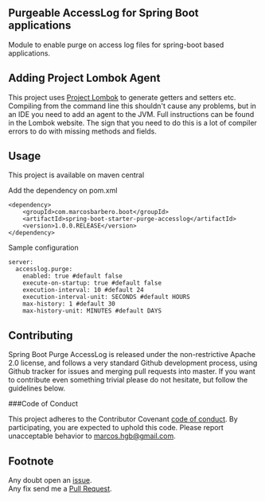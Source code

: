 Purgeable AccessLog for Spring Boot applications
---
Module to enable purge on access log files for spring-boot based applications.  

Adding Project Lombok Agent
---

This project uses [Project Lombok](http://projectlombok.org/features/index.html)
to generate getters and setters etc. Compiling from the command line this
shouldn't cause any problems, but in an IDE you need to add an agent
to the JVM. Full instructions can be found in the Lombok website. The
sign that you need to do this is a lot of compiler errors to do with
missing methods and fields.

Usage		
----		
This project is available on maven central		
		
Add the dependency on pom.xml		
```		
<dependency>		
    <groupId>com.marcosbarbero.boot</groupId>		
    <artifactId>spring-boot-starter-purge-accesslog</artifactId>		
    <version>1.0.0.RELEASE</version>		
</dependency>		
```
   
Sample configuration

```
server:
  accesslog.purge:
    enabled: true #default false
    execute-on-startup: true #default false
    execution-interval: 10 #default 24
    execution-interval-unit: SECONDS #default HOURS
    max-history: 1 #default 30
    max-history-unit: MINUTES #default DAYS
```

Contributing
---

Spring Boot Purge AccessLog is released under the non-restrictive Apache 2.0 license, 
and follows a very standard Github development process, using Github tracker for issues 
and merging pull requests into master. If you want to contribute even something trivial 
please do not hesitate, but follow the guidelines below.

###Code of Conduct

This project adheres to the Contributor Covenant [code of conduct](https://github.com/marcosbarbero/spring-boot-starter-purge-accesslog/blob/master/docs/code-of-conduct.adoc). 
By participating, you are expected to uphold this code. Please report unacceptable behavior to marcos.hgb@gmail.com.

Footnote
---
Any doubt open an [issue](https://github.com/marcosbarbero/spring-boot-starter-purge-accesslog/issues).  
Any fix send me a [Pull Request](https://github.com/marcosbarbero/spring-boot-starter-purge-accesslog/pulls).
